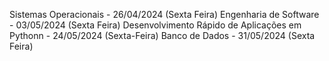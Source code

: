 Sistemas Operacionais - 26/04/2024 (Sexta Feira)
Engenharia de Software - 03/05/2024 (Sexta Feira)
Desenvolvimento Rápido de Aplicações em Pythonn - 24/05/2024 (Sexta-Feira)
Banco de Dados - 31/05/2024 (Sexta Feira)

